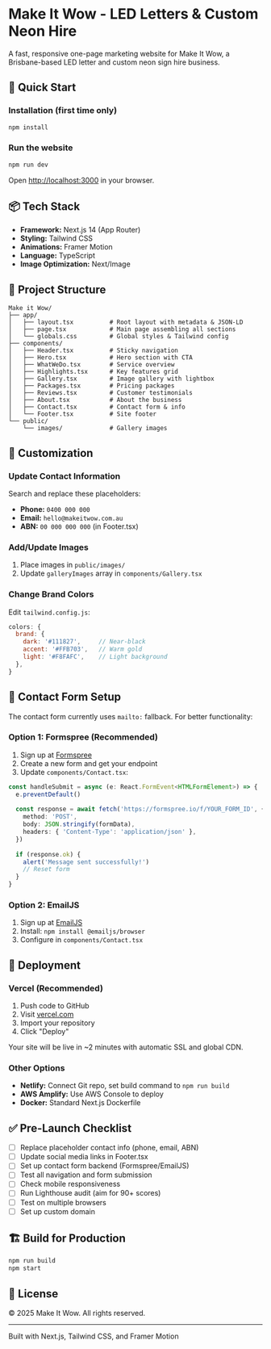 # Make It Wow - LED Letters & Custom Neon Hire

A fast, responsive one-page marketing website for Make It Wow, a Brisbane-based LED letter and custom neon sign hire business.

## 🚀 Quick Start

### Installation (first time only)
```bash
npm install
```

### Run the website
```bash
npm run dev
```

Open [http://localhost:3000](http://localhost:3000) in your browser.

## 📦 Tech Stack

- **Framework:** Next.js 14 (App Router)
- **Styling:** Tailwind CSS
- **Animations:** Framer Motion
- **Language:** TypeScript
- **Image Optimization:** Next/Image

## 📁 Project Structure

```
Make it Wow/
├── app/
│   ├── layout.tsx          # Root layout with metadata & JSON-LD
│   ├── page.tsx            # Main page assembling all sections
│   └── globals.css         # Global styles & Tailwind config
├── components/
│   ├── Header.tsx          # Sticky navigation
│   ├── Hero.tsx            # Hero section with CTA
│   ├── WhatWeDo.tsx        # Service overview
│   ├── Highlights.tsx      # Key features grid
│   ├── Gallery.tsx         # Image gallery with lightbox
│   ├── Packages.tsx        # Pricing packages
│   ├── Reviews.tsx         # Customer testimonials
│   ├── About.tsx           # About the business
│   ├── Contact.tsx         # Contact form & info
│   └── Footer.tsx          # Site footer
└── public/
    └── images/             # Gallery images
```

## 🔧 Customization

### Update Contact Information

Search and replace these placeholders:
- **Phone:** `0400 000 000`
- **Email:** `hello@makeitwow.com.au`
- **ABN:** `00 000 000 000` (in Footer.tsx)

### Add/Update Images

1. Place images in `public/images/`
2. Update `galleryImages` array in `components/Gallery.tsx`

### Change Brand Colors

Edit `tailwind.config.js`:
```js
colors: {
  brand: {
    dark: '#111827',     // Near-black
    accent: '#FFB703',   // Warm gold
    light: '#F8FAFC',    // Light background
  },
}
```

## 📧 Contact Form Setup

The contact form currently uses `mailto:` fallback. For better functionality:

### Option 1: Formspree (Recommended)
1. Sign up at [Formspree](https://formspree.io)
2. Create a new form and get your endpoint
3. Update `components/Contact.tsx`:

```typescript
const handleSubmit = async (e: React.FormEvent<HTMLFormElement>) => {
  e.preventDefault()
  
  const response = await fetch('https://formspree.io/f/YOUR_FORM_ID', {
    method: 'POST',
    body: JSON.stringify(formData),
    headers: { 'Content-Type': 'application/json' },
  })
  
  if (response.ok) {
    alert('Message sent successfully!')
    // Reset form
  }
}
```

### Option 2: EmailJS
1. Sign up at [EmailJS](https://www.emailjs.com/)
2. Install: `npm install @emailjs/browser`
3. Configure in `components/Contact.tsx`

## 🚀 Deployment

### Vercel (Recommended)
1. Push code to GitHub
2. Visit [vercel.com](https://vercel.com)
3. Import your repository
4. Click "Deploy"

Your site will be live in ~2 minutes with automatic SSL and global CDN.

### Other Options
- **Netlify:** Connect Git repo, set build command to `npm run build`
- **AWS Amplify:** Use AWS Console to deploy
- **Docker:** Standard Next.js Dockerfile

## ✅ Pre-Launch Checklist

- [ ] Replace placeholder contact info (phone, email, ABN)
- [ ] Update social media links in Footer.tsx
- [ ] Set up contact form backend (Formspree/EmailJS)
- [ ] Test all navigation and form submission
- [ ] Check mobile responsiveness
- [ ] Run Lighthouse audit (aim for 90+ scores)
- [ ] Test on multiple browsers
- [ ] Set up custom domain

## 🏗️ Build for Production

```bash
npm run build
npm start
```

## 📄 License

© 2025 Make It Wow. All rights reserved.

---

Built with Next.js, Tailwind CSS, and Framer Motion
